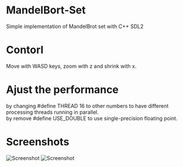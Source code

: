 # MandelBort-Set
Simple implementation of MandelBrot set with C++ SDL2

# Contorl
Move with WASD keys, zoom with z and shrink with x.  

# Ajust the performance
by changing #define THREAD 16 to other numbers to have different processing threads running in parallel.  
by remove #define USE_DOUBLE to use single-precision floating point.   

# Screenshots
![Screenshot](screenshot0.bmp)
![Screenshot](screenshot1.bmp)
